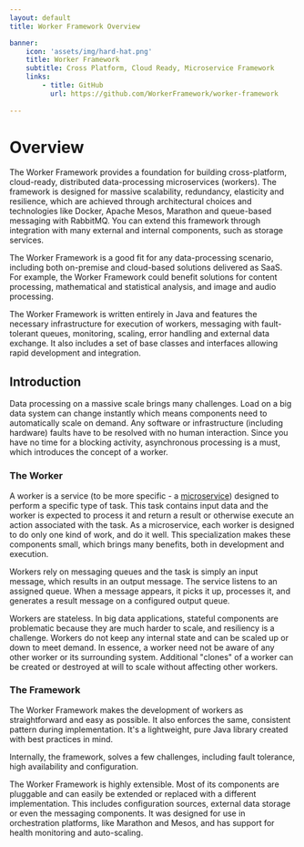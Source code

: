 ```yaml
---
layout: default
title: Worker Framework Overview

banner:
    icon: 'assets/img/hard-hat.png'
    title: Worker Framework
    subtitle: Cross Platform, Cloud Ready, Microservice Framework
    links:
        - title: GitHub
          url: https://github.com/WorkerFramework/worker-framework
          
---
```


# Overview

The Worker Framework provides a foundation for building cross-platform, cloud-ready, distributed data-processing microservices (workers). The framework is designed for massive scalability, redundancy, elasticity and resilience, which are achieved through architectural choices and technologies like Docker, Apache Mesos, Marathon and queue-based messaging with RabbitMQ. You can extend this framework through integration with many external and internal components, such as storage services.

The Worker Framework is a good fit for any data-processing scenario, including both on-premise and cloud-based solutions delivered as SaaS. For example, the Worker Framework could benefit solutions for content processing, mathematical and statistical analysis, and image and audio processing.

The Worker Framework is written entirely in Java and features the necessary infrastructure for execution of workers, messaging with fault-tolerant queues, monitoring, scaling, error handling and external data exchange. It also includes a set of base classes and interfaces allowing rapid development and integration.


## Introduction

Data processing on a massive scale brings many challenges. Load on a big data system can change instantly which means components need to automatically scale on demand. Any software or infrastructure (including hardware) faults have to be resolved with no human interaction. Since you have no time for a blocking activity, asynchronous processing is a must, which introduces the concept of a worker.

### The Worker
A worker is a service (to be more specific - a [microservice](http://martinfowler.com/articles/microservices.html)) designed to perform a specific type of task. This task contains input data and the worker is expected to process it and return a result or otherwise execute an action associated with the task. As a microservice, each worker is designed to do only one kind of work, and do it well. This specialization makes these components small, which brings many benefits, both in development and execution.

Workers rely on messaging queues and the task is simply an input message, which results in an output message. The service listens to an assigned queue. When a message appears, it picks it up, processes it, and generates a result message on a configured output queue.

Workers are stateless. In big data applications, stateful components are problematic because they are much harder to scale, and resiliency is a challenge. Workers do not keep any internal state and can be scaled up or down to meet demand. In essence, a worker need not be aware of any other worker or its surrounding system. Additional "clones" of a worker can be created or destroyed at will to scale without affecting other workers.


### The Framework

The Worker Framework makes the development of workers as straightforward and easy as possible. It also enforces the same, consistent pattern during implementation. 
It's a lightweight, pure Java library created with best practices in mind.

Internally, the framework, solves a few challenges, including fault tolerance, high availability and configuration.

The Worker Framework is highly extensible. Most of its components are pluggable and can easily be extended or replaced with a different implementation. This includes configuration sources, external data storage or even the messaging components. It was designed for use in orchestration platforms, like Marathon and Mesos, and has support for health monitoring and auto-scaling. 
